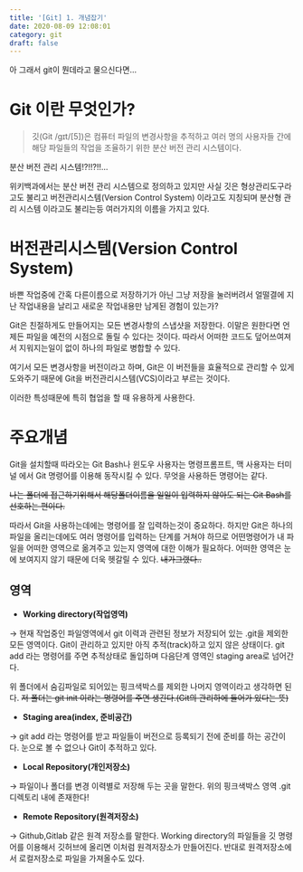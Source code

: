 ```yaml
---
title: '[Git] 1. 개념잡기'
date: 2020-08-09 12:08:01
category: git
draft: false
---
```


아 그래서 git이 뭔데라고 물으신다면...

# Git 이란 무엇인가?

> 깃(Git /ɡɪt/[5])은 컴퓨터 파일의 변경사항을 추적하고 여러 명의 사용자들 간에 해당 파일들의 작업을 조율하기 위한 분산 버전 관리 시스템이다.

분산 버전 관리 시스템!?!!?!!...

위키백과에서는 분산 버전 관리 시스템으로 정의하고 있지만 사실 깃은 형상관리도구라고도 불리고 버전관리시스템(Version Control System) 이라고도 지칭되며 분산형 관리 시스템 이라고도 불리는등 여러가지의 이름을 가지고 있다.

# 버전관리시스템(Version Control System)

바쁜 작업중에 간혹 다른이름으로 저장하기가 아닌 그냥 저장을 눌러버려서 얼떨결에 지난 작업내용을 날리고 새로운 작업내용만 남게된 경험이 있는가?

Git은 친절하게도 만들어지는 모든 변경사항의 스냅샷을 저장한다. 이말은 원한다면 언제든 파일을 예전의 시점으로 돌릴 수 있다는 것이다. 따라서 어떠한 코드도 덮어쓰여져서 지워지는일이 없이 하나의 파일로 병합할 수 있다.

여기서 모든 변경사항을 버전이라고 하며, Git은 이 버전들을 효율적으로 관리할 수 있게 도와주기 때문에 Git을 버전관리시스템(VCS)이라고 부르는 것이다.

이러한 특성때문에 특히 협업을 할 때 유용하게 사용한다.

# 주요개념

Git을 설치할때 따라오는 Git Bash나 윈도우 사용자는 명령프롬프트, 맥 사용자는 터미널 에서 Git 명령어를 이용해 동작시킬 수 있다. 무엇을 사용하든 명령어는 같다.

~~나는 폴더에 접근하기위해서 해당폴더이름을 일일이 입력하지 않아도 되는 Git Bash를 선호하는 편이다.~~

따라서 Git을 사용하는데에는 명령어를 잘 입력하는것이 중요하다. 하지만 Git은 하나의 파일을 올리는데에도 여러 명령어를 입력하는 단계를 거쳐야 하므로 어떤명령어가 내 파일을 어떠한 영역으로 옮겨주고 있는지 영역에 대한 이해가 필요하다. 어떠한 영역은 눈에 보여지지 않기 때문에 더욱 헷갈릴 수 있다. ~~내가그랬다..~~

## 영역

- **Working directory(작업영역)**

→ 현재 작업중인 파일영역에서 git 이력과 관련된 정보가 저장되어 있는 .git을 제외한 모든 영역이다. Git이 관리하고 있지만 아직 추적(track)하고 있지 않은 상태이다. git add 라는 명령어를 주면 추적상태로 돌입하며 다음단계 영역인 staging area로 넘어간다.

위 폴더에서 숨김파일로 되어있는 핑크색박스를 제외한 나머지 영역이라고 생각하면 된다. ~~저 폴더는 git init 이라는 명령어를 주면 생긴다.(Git의 관리하에 들어가 있다는 뜻)~~

- **Staging area(index, 준비공간)**

→ git add 라는 명령어를 받고 파일들이 버전으로 등록되기 전에 준비를 하는 공간이다. 눈으로 볼 수 없으나 Git이 추적하고 있다.

- **Local Repository(개인저장소)**

→ 파일이나 폴더를 변경 이력별로 저장해 두는 곳을 말한다. 위의 핑크색박스 영역 .git 디렉토리 내에 존재한다!

- **Remote Repository(원격저장소)**

→ Github,Gitlab 같은 원격 저장소를 말한다. Working directory의 파일들을 깃 명령어를 이용해서 깃허브에 올리면 이처럼 원격저장소가 만들어진다. 반대로 원격저장소에서 로컬저장소로 파일을 가져올수도 있다.
